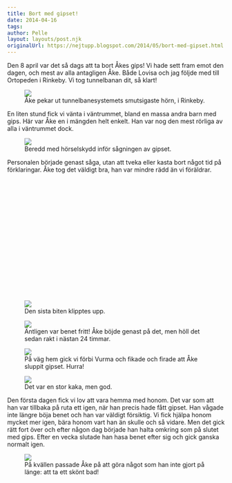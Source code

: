 ```yaml
---
title: Bort med gipset!
date: 2014-04-16
tags: 	
author: Pelle
layout: layouts/post.njk
originalUrl: https://nejtupp.blogspot.com/2014/05/bort-med-gipset.html
---
```


Den 8 april var det så dags att ta bort Åkes gips! Vi hade sett fram emot den dagen, och mest av alla antagligen Åke. Både Lovisa och jag följde med till Ortopeden i Rinkeby. Vi tog tunnelbanan dit, så klart!

<figure>
	<img src="../../../../img/Avgipsning-PERK5296.jpg">
	<figcaption>Åke pekar ut tunnelbanesystemets smutsigaste hörn, i Rinkeby.</figcaption>
</figure>

En liten stund fick vi vänta i väntrummet, bland en massa andra barn med gips. Här var Åke en i mängden helt enkelt. Han var nog den mest rörliga av alla i väntrummet dock.

<figure>
	<img src="../../../../img/Avgipsning-PERK5302.jpg">
	<figcaption>Beredd med hörselskydd inför sågningen av gipset.</figcaption>
</figure>

Personalen började genast såga, utan att tveka eller kasta bort något tid på förklaringar. Åke tog det väldigt bra, han var mindre rädd än vi föräldrar.

<!-- FIXME: video -->
<object class="BLOG_video_class" contentid="848019a74aa4717c" height="266" id="BLOG_video-848019a74aa4717c" width="320"></object>

<figure>
	<img src="../../../../img/Avgipsning-PERK5319.jpg">
	<figcaption>Den sista biten klipptes upp.</figcaption>
</figure>

<figure>
	<img src="../../../../img/Avgipsning-PERK5323.jpg">
	<figcaption>Äntligen var benet fritt! Åke böjde genast på det, men höll det sedan rakt i nästan 24 timmar.</figcaption>
</figure>

<figure>
	<img src="../../../../img/Avgipsning-PERK5341.jpg">
	<figcaption>På väg hem gick vi förbi Vurma och fikade och firade att Åke sluppit gipset. Hurra!</figcaption>
</figure>

<figure>
	<img src="../../../../img/Avgipsning-PERK5363.jpg">
	<figcaption>Det var en stor kaka, men god.</figcaption>
</figure>

Den första dagen fick vi lov att vara hemma med honom. Det var som att han var tillbaka på ruta ett igen, när han precis hade fått gipset. Han vågade inte längre böja benet och han var väldigt försiktig. Vi fick hjälpa honom mycket mer igen, bära honom vart han än skulle och så vidare. Men det gick rätt fort över och efter någon dag började han halta omkring som på slutet med gips. Efter en vecka slutade han hasa benet efter sig och gick ganska normalt igen.

<figure>
	<img src="../../../../img/Avgipsning-PERK5386.jpg">
	<figcaption>På kvällen passade Åke på att göra något som han inte gjort på länge: att ta ett skönt bad!</figcaption>
</figure>

